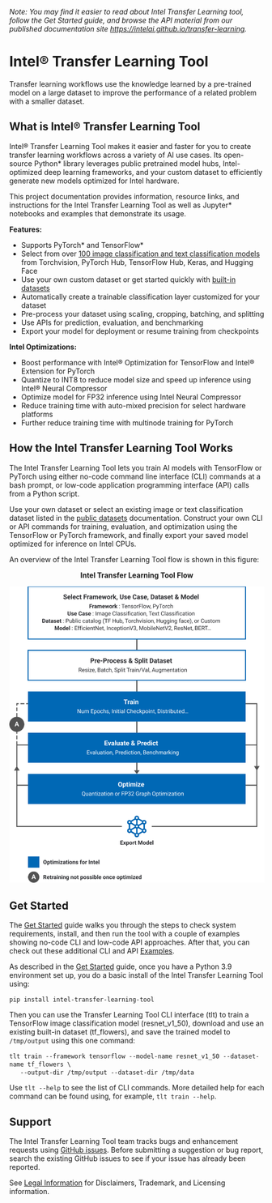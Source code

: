 *Note: You may find it easier to read about Intel Transfer Learning tool, follow the Get
Started guide, and browse the API material from our published documentation site
https://intelai.github.io/transfer-learning.*

<!-- SkipBadges -->

# Intel® Transfer Learning Tool

Transfer learning workflows use the knowledge learned by a pre-trained model on
a large dataset to improve the performance of a related problem with a smaller
dataset.

## What is Intel® Transfer Learning Tool

Intel® Transfer Learning Tool makes it easier and faster for you to
create transfer learning workflows across a variety of AI use cases. Its
open-source Python\* library leverages public pretrained model hubs,
Intel-optimized deep learning frameworks, and your custom dataset to efficiently
generate new models optimized for Intel hardware.

This project documentation provides information, resource links, and instructions for the Intel
Transfer Learning Tool as well as Jupyter\* notebooks and examples that
demonstrate its usage.

**Features:**
* Supports PyTorch\* and TensorFlow\*
* Select from over [100 image classification and text classification models](Models.md) from
  Torchvision, PyTorch Hub, TensorFlow Hub, Keras, and Hugging Face
* Use your own custom dataset or get started quickly with [built-in datasets](DATASETS.md)
* Automatically create a trainable classification layer customized for your dataset
* Pre-process your dataset using scaling, cropping, batching, and splitting
* Use APIs for prediction, evaluation, and benchmarking
* Export your model for deployment or resume training from checkpoints

**Intel Optimizations:**
* Boost performance with Intel® Optimization for TensorFlow and Intel® Extension for PyTorch
* Quantize to INT8 to reduce model size and speed up inference using Intel® Neural Compressor
* Optimize model for FP32 inference using Intel Neural Compressor
* Reduce training time with auto-mixed precision for select hardware platforms
* Further reduce training time with multinode training for PyTorch

## How the Intel Transfer Learning Tool Works

The Intel Transfer Learning Tool lets you train AI models with TensorFlow or
PyTorch using either no-code command line interface (CLI) commands at a bash
prompt, or low-code application programming interface (API) calls from a Python
script.

Use your own dataset or select an existing image or text classification dataset listed in the
[public datasets](DATASETS.md) documentation. Construct your own CLI or API commands for training, evaluation,
and optimization using the TensorFlow or PyTorch framework, and finally export
your saved model optimized for inference on Intel CPUs.

An overview of the Intel Transfer Learning Tool flow is shown in this
figure:

<p align="center"><b>Intel Transfer Learning Tool Flow</b></p>

<img alt="Intel Transfer Learning Tool Flow" title="Intel Transfer Learing Tool Flow" src="images/TLT-tool_flow.svg" width="600">

## Get Started

The [Get Started](GetStarted.md) guide walks you through the steps to check
system requirements, install, and then run the tool with a couple of examples
showing no-code CLI and low-code API approaches. After that, you can check out
these additional CLI and API [Examples](examples/README.md).

<!-- ExpandGetStarted-Start -->
As described in the [Get Started](GetStarted.md) guide, once you have a Python
3.9 environment set up, you do a basic install of the Intel Transfer Learning
Tool using:

```
pip install intel-transfer-learning-tool
```

Then you can use the Transfer Learning Tool CLI interface (tlt) to train a
TensorFlow image classification model (resnet_v1_50), download and use an
existing built-in dataset (tf_flowers), and save the trained model to
`/tmp/output` using this one command:

```
tlt train --framework tensorflow --model-name resnet_v1_50 --dataset-name tf_flowers \
   --output-dir /tmp/output --dataset-dir /tmp/data
```

Use `tlt --help` to see the list of CLI commands.  More detailed help for each
command can be found using, for example, `tlt train --help`.

<!-- ExpandGetStarted-End -->

## Support

The Intel Transfer Learning Tool team tracks bugs and enhancement requests using
[GitHub issues](https://github.com/IntelAI/transfer-learning-tool/issues). Before submitting a
suggestion or bug report, search the existing GitHub issues to see if your issue has already been reported.

See [Legal Information](Legal.md) for Disclaimers, Trademark, and Licensing information.
